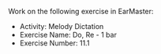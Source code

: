 Work on the following exercise in EarMaster:
- Activity: Melody Dictation
- Exercise Name: Do, Re - 1 bar
- Exercise Number: 11.1
